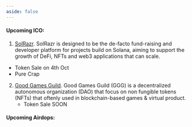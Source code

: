 ```yaml
---
aside: false
---
```



#### Upcoming ICO:
1. [SolRazr](https://icodrops.com/solrazr/). SolRazr is designed to be the
de-facto fund-raising and developer platform for projects build on Solana, 
aiming to support the growth of DeFi, NFTs and web3 applications that can scale.
  - Token Sale on 4th Oct
  - Pure Crap

2. [Good Games Guild](https://icodrops.com/good-games-guild/). Good Games 
Guild (GGG) is a decentralized autonomous organization (DAO) that focus on 
non fungible tokens (NFTs) that oftenly used in blockchain-based games & virtual product. 
    - Token Sale SOON

#### Upcoming Airdops:
